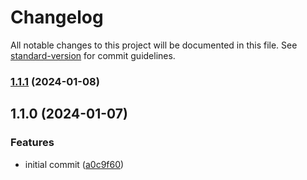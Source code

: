 # Changelog

All notable changes to this project will be documented in this file. See [standard-version](https://github.com/conventional-changelog/standard-version) for commit guidelines.

### [1.1.1](https://github.com/danielsidauruk/helm-ops/compare/v1.1.0...v1.1.1) (2024-01-08)

## 1.1.0 (2024-01-07)


### Features

* initial commit ([a0c9f60](https://github.com/danielsidauruk/helm-ops/commit/a0c9f601684074dda30e6d24ecb9a234ca4a3384))
